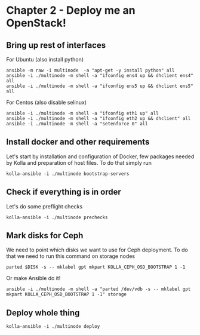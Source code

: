 # Chapter 2 - Deploy me an OpenStack!

## Bring up rest of interfaces

For Ubuntu (also install python)
```
ansible -m raw -i multinode  -a "apt-get -y install python" all
ansible -i ./multinode -m shell -a "ifconfig ens4 up && dhclient ens4" all
ansible -i ./multinode -m shell -a "ifconfig ens5 up && dhclient ens5" all
```
For Centos (also disable selinux)
```
ansible -i ./multinode -m shell -a "ifconfig eth1 up" all
ansible -i ./multinode -m shell -a "ifconfig eth2 up && dhclient" all
ansible -i ./multinode -m shell -a "setenforce 0" all
```

## Install docker and other requirements
Let's start by installation and configuration of Docker, few packages needed by Kolla and preparation of host files.
To do that simply run
```
kolla-ansible -i ./multinode bootstrap-servers
```

## Check if everything is in order
Let's do some preflight checks
```
kolla-ansible -i ./multinode prechecks
```

## Mark disks for Ceph
We need to point which disks we want to use for Ceph deployment. To do that we need to run this command on storage nodes
```
parted $DISK -s -- mklabel gpt mkpart KOLLA_CEPH_OSD_BOOTSTRAP 1 -1
```
Or make Ansible do it!
```
ansible -i ./multinode -m shell -a "parted /dev/vdb -s -- mklabel gpt mkpart KOLLA_CEPH_OSD_BOOTSTRAP 1 -1" storage
```

## Deploy whole thing
```
kolla-ansible -i ./multinode deploy
```

